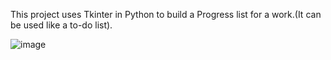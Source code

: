 This project uses Tkinter in Python to build a Progress list for a work.(It can be used like a to-do list).

![image](https://github.com/megha-vaswani2309/To-Do-List-APP-GUI-Tkinter-project-/assets/128133837/c757e854-a637-48ab-b032-bd7c4aec6dd5)


